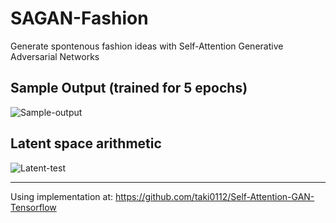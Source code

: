 # SAGAN-Fashion
Generate spontenous fashion ideas with Self-Attention Generative Adversarial Networks

## Sample Output (trained for 5 epochs)
![Sample-output](https://user-images.githubusercontent.com/25379378/66448658-133dd200-ea07-11e9-8410-618d09c7380a.png)

## Latent space arithmetic
![Latent-test](https://user-images.githubusercontent.com/25379378/66448659-133dd200-ea07-11e9-942e-a38152c73f58.png)

---

Using implementation at:
https://github.com/taki0112/Self-Attention-GAN-Tensorflow
